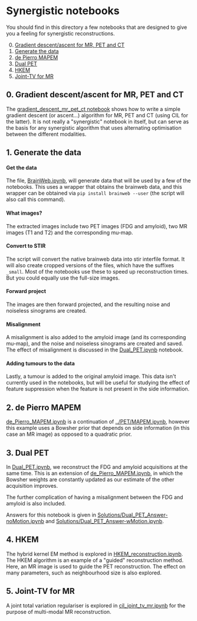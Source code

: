 # Synergistic notebooks

You should find in this directory a few notebooks that are designed to give you a feeling for synergistic reconstructions.

0. [Gradient descent/ascent for MR, PET and CT](#gradient-descent-for-MR-PET-CT)
1. [Generate the data](#gen_data)
2. [de Pierro MAPEM](#de_pierro)
3. [Dual PET](#dual_pet)
4. [HKEM](#HKEM)
5. [Joint-TV for MR](#Joint-TV)

## 0. Gradient descent/ascent for MR, PET and CT<a name="gradient-descent-for-MR-PET-CT"></a>

The [gradient_descent_mr_pet_ct notebook](gradient_descent_mr_pet_ct.ipynb) shows how to write
a simple gradient descent (or ascent...) algorithm for MR, PET and CT (using CIL for the latter).
It is not really a "synergistic" notebook in itself, but can serve as the basis for any synergistic algorithm that uses alternating optimisation between the different modalities.

## 1. Generate the data <a name="gen_data"></a>

#### Get the data

The file, [BrainWeb.ipynb](BrainWeb.ipynb), will generate data that will be used by a few of the notebooks. This uses a wrapper that obtains the brainweb data, and this wrapper can be obtained via `pip install brainweb --user` (the script will also call this command).

#### What images?

The extracted images include two PET images (FDG and amyloid), two MR images (T1 and T2) and the corresponding mu-map.

#### Convert to STIR

The script will convert the native brainweb data into stir interfile format. It will also create cropped versions of the files, which have the suffixes `_small`. Most of the notebooks use these to speed up reconstruction times. But you could equally use the full-size images.

#### Forward project
The images are then forward projected, and the resulting noise and noiseless sinograms are created.

#### Misalignment

A misalignment is also added to the amyloid image (and its corresponding mu-map), and the noise and noiseless sinograms are created and saved. The effect of misalignment is discussed in the [Dual_PET.ipynb](Dual_PET.ipynb) notebook.

#### Adding tumours to the data

Lastly, a tumour is added to the original amyloid image. This data isn't currently used in the notebooks, but will be useful for studying the effect of feature suppression when the feature is not present in the side information.

## 2. de Pierro MAPEM <a name="de_pierro"></a>

[de\_Pierro\_MAPEM.ipynb](de_Pierro_MAPEM.ipynb) is a continuation of [../PET/MAPEM.ipynb](../PET/MAPEM.ipynb), however this example uses a Bowsher prior that depends on side information (in this case an MR image) as opposed to a quadratic prior.

## 3. Dual PET <a name="dual_pet"></a>

In [Dual_PET.ipynb](Dual_PET.ipynb), we reconstruct the FDG and amyloid acquisitions at the same time. This is an extension of [de\_Pierro\_MAPEM.ipynb](de_Pierro_MAPEM.ipynb), in which the Bowsher weights are constantly updated as our estimate of the other acquisition improves. 

The further complication of having a misalignment between the FDG and amyloid is also included. 

Answers for this notebook is given in [Solutions/Dual\_PET\_Answer-noMotion.ipynb](Solutions/Dual_PET_Answer-noMotion.ipynb) and [Solutions/Dual\_PET\_Answer-wMotion.ipynb](Solutions/Dual_PET_Answer-wMotion.ipynb).

## 4. HKEM <a name="HKEM"></a>

The hybrid kernel EM method is explored in [HKEM_reconstruction.ipynb](HKEM_reconstruction.ipynb). The HKEM algorithm is an example of a "guided" reconstruction method. Here, an MR image is used to guide the PET reconstruction. The effect on many parameters, such as neighbourhood size is also explored.

## 5. Joint-TV for MR <a name="Joint-TV"></a>

A joint total variation regulariser is explored in [cil_joint_tv_mr.ipynb](cil_joint_tv_mr.ipynb) for the purpose of multi-modal MR reconstruction.